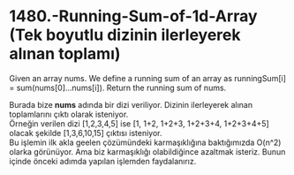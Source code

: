 # 1480.-Running-Sum-of-1d-Array (Tek boyutlu dizinin ilerleyerek alınan toplamı)
Given an array nums. We define a running sum of an array as runningSum[i] = sum(nums[0]…nums[i]).
Return the running sum of nums.

Burada bize **nums** adında bir dizi veriliyor.  Dizinin ilerleyerek alınan toplamlarını çıktı olarak isteniyor.<br>
Örneğin verilen dizi [1,2,3,4,5] ise [1, 1+2, 1+2+3, 1+2+3+4, 1+2+3+4+5] olacak şekilde [1,3,6,10,15]  çıktısı isteniyor. <br>
Bu işlemin ilk akla geelen çözümündeki karmaşıklığına baktığımızda O(n^2) olarka görünüyor. Ama biz karmaşıklığı olabildiğince azaltmak isteriz. Bunun içinde önceki adımda yapılan işlemden faydalanırız. 

